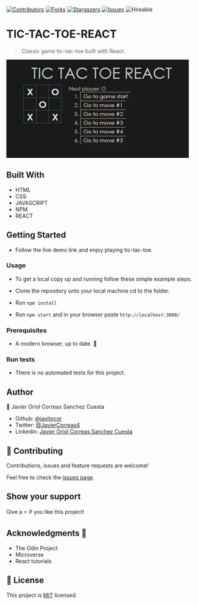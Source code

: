 <!--
*** Thanks for checking out this README Template. If you have a suggestion that would
*** make this better, please fork the repo and create a pull request or simply open
*** an issue with the tag "enhancement".
*** Thanks again! Now go create something AMAZING! :D
-->

<!-- PROJECT SHIELDS -->
<!--
*** I'm using markdown "reference style" links for readability.
*** Reference links are enclosed in brackets [ ] instead of parentheses ( ).
*** See the bottom of this document for the declaration of the reference variables
*** for contributors-url, forks-url, etc. This is an optional, concise syntax you may use.
*** https://www.markdownguide.org/basic-syntax/#reference-style-links
-->
[![Contributors][contributors-shield]][contributors-url] 
[![Forks][forks-shield]][forks-url] 
[![Stargazers][stars-shield]][stars-url] 
[![Issues][issues-shield]][issues-url] 
![Hireable](https://cdn.rawgit.com/hiendv/hireable/master/styles/default/yes.svg) 

# TIC-TAC-TOE-REACT

>  Classic game tic-tac-toe built with React. 

![screenshot](./screenshot.png)

## Built With

- HTML 
- CSS
- JAVASCRIPT
- NPM
- REACT

## Getting Started
- Follow the live demo link and enjoy playing tic-tac-toe.

### Usage
- To get a local copy up and running follow these simple example steps.

- Clone the repository unto your local machine cd to the folder.
- Run `npm install`
- Run `npm start` and in your browser paste `http://localhost:3000/`


### Prerequisites

- A modern browser, up to date.  :muscle:

### Run tests

- There is no automated tests for this project.


## Author

👤 Javier Oriol Correas Sanchez Cuesta 
- Github: [@javitocor](https://github.com/javitocor) 
- Twitter: [@JavierCorreas4](https://twitter.com/JavierCorreas4) 
- Linkedin: [Javier Oriol Correas Sanchez Cuesta](https://www.linkedin.com/in/javier-correas-sanchez-cuesta-15289482/) 

## 🤝 Contributing

Contributions, issues and feature requests are welcome!

Feel free to check the [issues page](https://github.com/javitocor/Tic-Tac-Toe-React/issues).

## Show your support

Give a ⭐️ if you like this project!

## Acknowledgments 🚀

- The Odin Project
- Microverse
- React tutorials

## 📝 License

This project is [MIT](lic.url) licensed.

<!-- MARKDOWN LINKS & IMAGES -->
<!-- https://www.markdownguide.org/basic-syntax/#reference-style-links -->
[contributors-shield]: https://img.shields.io/github/contributors/javitocor/Tic-Tac-Toe-React.svg?style=flat-square
[contributors-url]: https://github.com/javitocor/Tic-Tac-Toe-React/graphs/contributors
[forks-shield]: https://img.shields.io/github/forks/javitocor/Tic-Tac-Toe-React.svg?style=flat-square
[forks-url]: https://github.com/javitocor/Tic-Tac-Toe-React/network/members
[stars-shield]: https://img.shields.io/github/stars/javitocor/Tic-Tac-Toe-React.svg?style=flat-square
[stars-url]: https://github.com/javitocor/Tic-Tac-Toe-React/stargazers
[issues-shield]: https://img.shields.io/github/issues/javitocor/Tic-Tac-Toe-React.svg?style=flat-square
[issues-url]: https://github.com/javitocor/Tic-Tac-Toe-React/issues